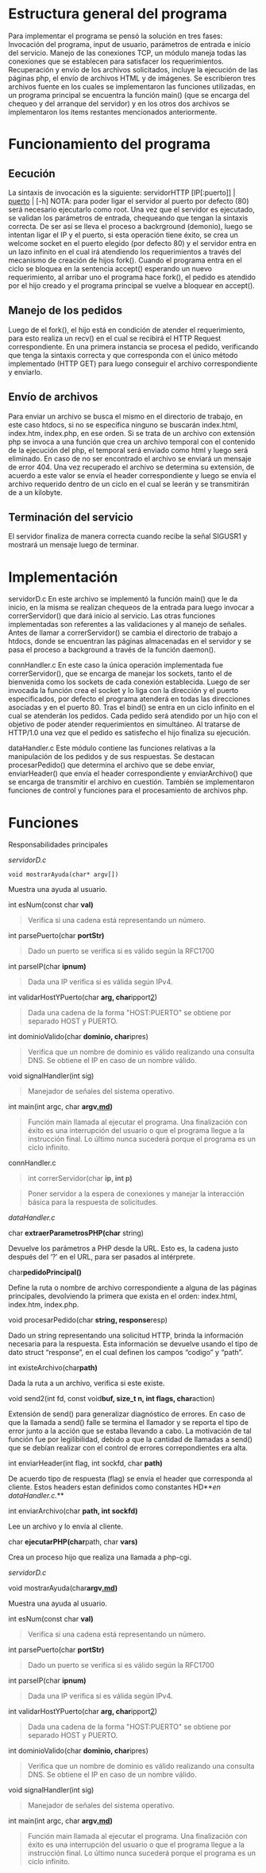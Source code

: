 # Estructura general del programa #

Para implementar el programa se pensó la solución en tres fases:
Invocación del programa, input de usuario, parámetros de entrada e inicio del servicio.
Manejo de las conexiones TCP, un módulo maneja todas las conexiones que se establecen para satisfacer los requerimientos.
Recuperación y envío de los archivos solicitados, incluye la ejecución de las páginas php, el envío de archivos HTML y de imágenes.
Se escribieron tres archivos fuente en los cuales se implementaron las funciones utilizadas, en un programa principal se encuentra la función main() (que se encarga del chequeo y del arranque del servidor) y en los otros dos archivos se implementaron los ítems restantes mencionados anteriormente.

# Funcionamiento del programa #

## Eecución ##
La sintaxis de invocación es la siguiente:
servidorHTTP [IP[:puerto]] | [puerto](puerto.md) | [-h]
NOTA: para poder ligar el servidor al puerto por defecto (80) será necesario ejecutarlo como root.
Una vez que el servidor es ejecutado, se validan los parámetros de entrada, chequeando que tengan la sintaxis correcta. De ser así se lleva el proceso a backrground (demonio), luego se intentan ligar el IP y el puerto, si esta operación tiene éxito, se crea un welcome socket en el puerto elegido (por defecto 80) y el servidor entra en un lazo infinito en el cual irá atendiendo los requerimientos a través del mecanismo de creación de hijos fork().
Cuando el programa entra en el ciclo se bloquea en la sentencia accept() esperando un nuevo requerimiento, al arribar uno el programa hace fork(), el pedido es atendido por el hijo creado y el programa principal se vuelve a bloquear en accept().

## Manejo de los pedidos ##
Luego de el fork(), el hijo está en condición de atender el requerimiento, para esto realiza un recv() en el cual se recibirá el HTTP Request correspondiente. En una primera instancia se procesa el pedido, verificando que tenga la sintaxis correcta y que corresponda con el único método implementado (HTTP GET) para luego conseguir el archivo correspondiente y enviarlo.

## Envío de archivos ##
Para enviar un archivo se busca el mismo en el directorio de trabajo, en este caso htdocs, si no se especifica ninguno se buscarán index.html, index.htm, index.php, en ese orden. Si se trata de un archivo con extensión php se invoca a una función que crea un archivo temporal con el contenido de la ejecución del php, el temporal será enviado como html y luego será eliminado. En caso de no ser encontrado el archivo se enviará un mensaje de error 404.
Una vez recuperado el archivo se determina su extensión, de acuerdo a este valor se envía el header correspondiente y luego se envía el archivo requerido dentro de un ciclo en el cual se leerán y se transmitirán de a un kilobyte.

## Terminación del servicio ##
El servidor finaliza de manera correcta cuando recibe la señal SIGUSR1 y mostrará un mensaje luego de terminar.

# Implementación #

servidorD.c
En este archivo se implementó la función main() que le da inicio, en la misma se realizan  chequeos de la entrada para luego invocar a correrServidor() que dará inicio al servicio. Las otras funciones implementadas son referentes a las validaciones y al manejo de señales.
Antes de llamar a correrServidor() se cambia el directorio de trabajo a htdocs, donde se encuentran las páginas almacenadas en el servidor y se pasa el proceso a background a través de la función daemon().

connHandler.c
En este caso la única operación implementada fue correrServidor(), que se encarga de manejar los sockets, tanto el de bienvenida como los sockets de cada conexión establecida.
Luego de ser invocada la función crea el socket y lo liga con la dirección y el puerto especificados, por defecto el programa atenderá en todas las direcciones asociadas y en el puerto 80. Tras el bind() se entra en un ciclo infinito en el cual se atenderán los pedidos. Cada pedido será atendido por un hijo con el objetivo de poder atender requerimientos en simultáneo. Al tratarse de HTTP/1.0 una vez que el pedido es satisfecho el hijo finaliza su ejecución.

dataHandler.c
Este módulo contiene las funciones relativas a la manipulación de los pedidos y de sus respuestas. Se destacan procesarPedido() que determina el archivo que se debe enviar, enviarHeader() que envía el header correspondiente y enviarArchivo() que se encarga de transmitir el archivo en cuestión.
También se implementaron funciones de control y funciones para el procesamiento de archivos php.


# Funciones #
Responsabilidades principales


_servidorD.c_

`void mostrarAyuda(char* argv[]) `

Muestra una ayuda al usuario.


int esNum(const char **val)**

> Verifica si una cadena está representando un número.


int parsePuerto(char **portStr)**

> Dado un puerto se verifica si es válido según la RFC1700


int parseIP(char **ipnum)**

> Dada una IP verifica si es válida según IPv4.


int validarHostYPuerto(char **arg, char**ipport[2](2.md))

> Dada una cadena de la forma "HOST:PUERTO" se obtiene por separado HOST y 		PUERTO.


int dominioValido(char **dominio, char**ipres)

> Verifica que un nombre de dominio es válido realizando una consulta DNS.
> Se obtiene el IP en caso de un nombre válido.


void signalHandler(int sig)

> Manejador de señales del sistema operativo.


int main(int argc, char **argv[.md](.md))**

> Función main llamada al ejecutar el programa.
> Una finalización con éxito es una interrupción del usuario o que el programa
> llegue a la instrucción final. Lo último nunca sucederá porque el programa es un ciclo 		infinito.



connHandler.c

> int correrServidor(char **ip, int p)**

> Poner servidor a la espera de conexiones y manejar la interacción básica para la respuesta
de solicitudes.

_dataHandler.c_

char **extraerParametrosPHP(char** string)

Devuelve los parámetros a PHP desde la URL. Esto es, la cadena justo después del ‘?’ en 	el URL, para ser pasados al intérprete.


char**pedidoPrincipal()**

Define la ruta o nombre de archivo correspondiente a alguna de las páginas principales, 		devolviendo la primera que exista en el orden: index.html, index.htm, index.php.


void procesarPedido(char **string, response**resp)

Dado un string representando una solicitud HTTP, brinda la información necesaria para  la 	respuesta. Esta información se devuelve usando el tipo de dato struct “response”, en el 		cual definen los campos “codigo” y “path”.


int existeArchivo(char**path)**

Dada la ruta a un archivo, verifica si este existe.


void send2(int fd, const void**buf, size\_t n, int flags, char**action)

Extensión de send() para generalizar diagnóstico de errores. En caso de 	que la llamada a 	send() falle se termina el llamador y se reporta el tipo de error junto a la acción 			que se estaba llevando a cabo. La motivación de tal función fue por legilibilidad, debido a 		que la 	cantidad de llamadas a send() que se debían realizar con el control de errores 		correpondientes era alta.


int enviarHeader(int flag, int sockfd, char **path)**

De acuerdo tipo de respuesta (flag) se envía el header que corresponda al cliente. Estos headers estan definidos como constantes HD**_en dataHandler.c._**

int enviarArchivo(char **path, int sockfd)**

Lee un archivo y lo envía al cliente.


char **ejecutarPHP(char**path, char **vars)**

Crea un proceso hijo que realiza una llamada a php-cgi.


_servidorD.c_

void mostrarAyuda(char**argv[.md](.md))**

Muestra una ayuda al usuario.


int esNum(const char **val)**

> Verifica si una cadena está representando un número.


int parsePuerto(char **portStr)**

> Dado un puerto se verifica si es válido según la RFC1700


int parseIP(char **ipnum)**

> Dada una IP verifica si es válida según IPv4.


int validarHostYPuerto(char **arg, char**ipport[2](2.md))

> Dada una cadena de la forma "HOST:PUERTO" se obtiene por separado HOST y 		PUERTO.


int dominioValido(char **dominio, char**ipres)

> Verifica que un nombre de dominio es válido realizando una consulta DNS.
> Se obtiene el IP en caso de un nombre válido.


void signalHandler(int sig)

> Manejador de señales del sistema operativo.


int main(int argc, char **argv[.md](.md))**

> Función main llamada al ejecutar el programa.
> Una finalización con éxito es una interrupción del usuario o que el programa
> llegue a la instrucción final. Lo último nunca sucederá porque el programa es un ciclo 		infinito.